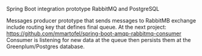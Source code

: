 Spring Boot integration prototype RabbitMQ and PostgreSQL

Messages producer prototype that sends messages to RabbitMB exchange include routing key that defines final queue.
At the next project: <br>
https://github.com/mmartofel/spring-boot-amqp-rabbitmq-consumer <br>
Consumer is listening for new data at the queue then persists them at the Greenplum/Postgres database.
